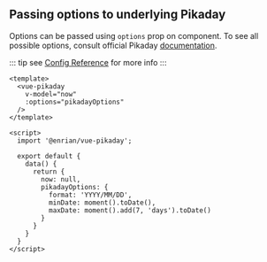 ## Passing options to underlying Pikaday

Options can be passed using `options` prop on component.
To see all possible options, consult official Pikaday [documentation](https://github.com/dbushell/Pikaday#configuration).

::: tip
see [Config Reference](/config/#props) for more info
:::

<ClientOnly>
  <pikaday-options />
</ClientOnly>

```vue
<template>
  <vue-pikaday 
    v-model="now"
    :options="pikadayOptions" 
  />
</template>

<script>
  import '@enrian/vue-pikaday';

  export default {
    data() {
      return {
        now: null,
        pikadayOptions: {
          format: 'YYYY/MM/DD',
          minDate: moment().toDate(),
          maxDate: moment().add(7, 'days').toDate()
        }
      }
    }
  }
</script>
```
